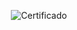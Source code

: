 <div align="center">

  ![Certificado](https://user-images.githubusercontent.com/86432393/151720720-dace60b3-720f-49a7-9443-a09c19ff9761.png)

</div>
